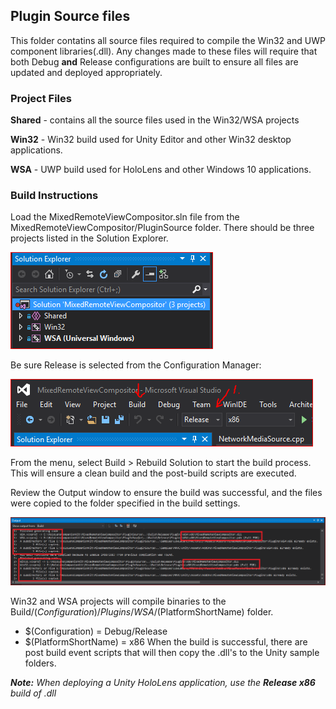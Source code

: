 ## Plugin Source files
This folder contatins all source files required to compile the Win32 and UWP component libraries(.dll). Any changes made to these files will require that both Debug **and** Release configurations are built to ensure all files are updated and deployed appropriately. 

### Project Files
**Shared** - contains all the source files used in the Win32/WSA projects

**Win32** - Win32 build used for Unity Editor and other Win32 desktop applications.

**WSA** - UWP build used for HoloLens and other Windows 10 applications.

### Build Instructions
Load the MixedRemoteViewCompositor.sln file from the MixedRemoteViewCompositor/PluginSource folder. There should be three projects listed in the Solution Explorer. 

![](../images/Solution.png)

Be sure Release is selected from the Configuration Manager: 

![](../images/Build.png)

From the menu, select Build > Rebuild Solution to start the build process. This will ensure a clean build and the post-build scripts are executed.

Review the Output window to ensure the build was successful, and the files were copied to the folder specified in the build settings.

![](../images/Output.png)

Win32 and WSA projects will compile binaries to the Build/$(Configuration)/Plugins{/WSA}/$(PlatformShortName) folder. 
  + $(Configuration) = Debug/Release
  + $(PlatformShortName) = x86
  When the build is successful, there are post build event scripts that will then copy the .dll's to the Unity sample folders.

***Note:** When deploying a Unity HoloLens application, use the **Release x86** build of .dll*
